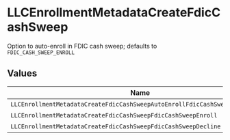 # LLCEnrollmentMetadataCreateFdicCashSweep

Option to auto-enroll in FDIC cash sweep; defaults to `FDIC_CASH_SWEEP_ENROLL`


## Values

| Name                                                                         | Value                                                                        |
| ---------------------------------------------------------------------------- | ---------------------------------------------------------------------------- |
| `LLCEnrollmentMetadataCreateFdicCashSweepAutoEnrollFdicCashSweepUnspecified` | AUTO_ENROLL_FDIC_CASH_SWEEP_UNSPECIFIED                                      |
| `LLCEnrollmentMetadataCreateFdicCashSweepFdicCashSweepEnroll`                | FDIC_CASH_SWEEP_ENROLL                                                       |
| `LLCEnrollmentMetadataCreateFdicCashSweepFdicCashSweepDecline`               | FDIC_CASH_SWEEP_DECLINE                                                      |